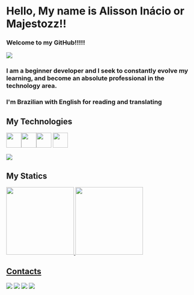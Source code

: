 # Hello, My name is Alisson Inácio or Majestozz!!
### Welcome to my GitHub!!!!! 
<div align="left">
<img margin="auto" src="https://media.giphy.com/media/WuDsAURMTMMW4/giphy.gif">
</div>


### I am a beginner developer and I seek to constantly evolve my learning, and become an absolute professional in the technology area.
### I'm Brazilian with English for reading and translating

## My Technologies

<img src="https://cdn.jsdelivr.net/gh/devicons/devicon/icons/html5/html5-original.svg" width="40" height="40" /><img src="https://cdn.jsdelivr.net/gh/devicons/devicon/icons/css3/css3-original.svg"  width="40" height="40" /><img src="https://cdn.jsdelivr.net/gh/devicons/devicon/icons/javascript/javascript-original.svg" width="40" height="40" />
            <img src="https://cdn.jsdelivr.net/gh/devicons/devicon/icons/ubuntu/ubuntu-plain.svg" width="40" height="40" />
            <link rel="stylesheet" type='text/css' href="https://cdn.jsdelivr.net/gh/devicons/devicon@latest/devicon.min.css" />
            <link rel="stylesheet" type='text/css' href="https://cdn.jsdelivr.net/gh/devicons/devicon@latest/devicon.min.css" />
            <link rel="stylesheet" type='text/css' href="https://cdn.jsdelivr.net/gh/devicons/devicon@latest/devicon.min.css" />

<div align="left">
<img margin="auto" src="https://media.giphy.com/media/v1.Y2lkPTc5MGI3NjExdWRuYnppMWtnaTRyZGd4djA5MTl5em9lZmRwdXZoaTd3eDA2M2xkOCZlcD12MV9pbnRlcm5hbF9naWZfYnlfaWQmY3Q9Zw/6heqPsKie867Q7ob7w/giphy.gif">

## My Statics
<div>
<a href="https://github.com/Majestozz">
<img loading="lazy" height="180em" src="https://github-readme-stats.vercel.app/api/top-langs/?username=Majestozz&layout=compact&langs_count=7&theme=dracula"/>
<img loading="lazy" height="180em" src="https://github-readme-stats.vercel.app/api?username=Majestozz&show_icons=true&theme=dracula&include_all_commits=true&count_private=true"/>
</div>

## Contacts

<div>
<a href="https://instagram.com/alissoninacioo" target="_blank"><img loading="lazy" src="https://img.shields.io/badge/-Instagram-%23E4405F?style=for-the-badge&logo=instagram&logoColor=white" target="_blank"></a>
<a href="https://www.twitch.tv/majestozzz" target="_blank"><img loading="lazy" src="https://img.shields.io/badge/Twitch-9146FF?style=for-the-badge&logo=twitch&logoColor=white" target="_blank"></a>
<a href = "mailto:alissonagem123@gmail.com"><img loading="lazy" src="https://img.shields.io/badge/Gmail-D14836?style=for-the-badge&logo=gmail&logoColor=white" target="_blank"></a>
<a href="https://www.linkedin.com/in/alisson-inacio-736b59254/" target="_blank"><img loading="lazy" src="https://img.shields.io/badge/-LinkedIn-%230077B5?style=for-the-badge&logo=linkedin&logoColor=white" target="_blank"></a>   
</div>





            
          
          
          
            
            
          
          

          



<!---
Majestozz/Majestozz is a ✨ special ✨ repository because its `README.md` (this file) appears on your GitHub profile.
You can click the Preview link to take a look at your changes.
--->
